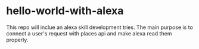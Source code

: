 # hello-world-with-alexa
This repo will inclue an alexa skill development tries.
The main purpose is to connect a user's request with places api and make alexa read them properly.
